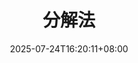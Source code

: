---
weight: 420
title: "分解法"
description: ""
icon: "article"
date: "2025-07-24T16:20:11+08:00"
lastmod: "2025-07-24T16:20:11+08:00"
draft: true
toc: true
---